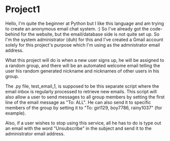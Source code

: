 # Project1

Hello, I'm quite the beginner at Python but I like this language and am trying to create an anonymous email chat system. :)
So I've already got the code-behind for the website, but the email/database side is not quite set up. So I'm the system administrator (duh) for this and I've created a Gmail account solely for this project's purpose which I'm using as the admnistrator email address.

What this project will do is when a new user signs up, he will be assigned to a random group, and there will be an automated welcome email telling the user his random generated nickname and nicknames of other users in his group.

The .py file, test_email_1, is supposed to be this separate script where the email inbox is regularly processed to retrieve new emails. This script will also allow a user to send messages to all group members by setting the first line of the email message as "To: ALL". He can also send it to specific members of the group by setting it to "To: girl129, boy7786, rainy1037" (for example).

Also, if a user wishes to stop using this service, all he has to do is type out an email with the word "Unsubscribe" in the subject and send it to the administrator email address.
